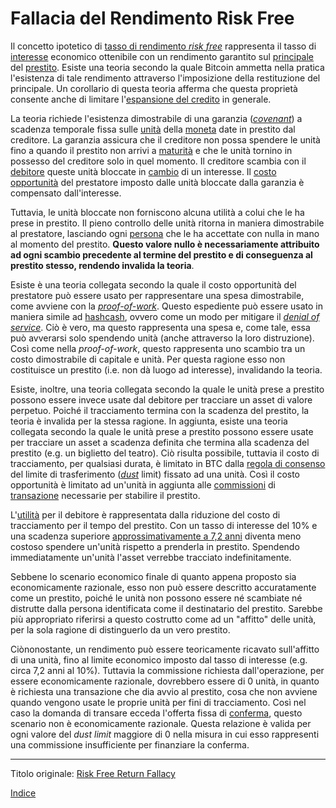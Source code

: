 # Fallacia del Rendimento Risk Free



Il concetto ipotetico di [tasso di rendimento _risk free_](https://en.wikipedia.org/wiki/Risk-free_interest_rate) rappresenta il tasso di [interesse](ch101-glossary.md#interesse) economico ottenibile con un rendimento garantito sul [principale](https://www.investopedia.com/terms/p/principal.asp) del [prestito](ch101-glossary.md#dare-in-prestito---investire). Esiste una teoria secondo la quale Bitcoin ammetta nella pratica l'esistenza di tale rendimento attraverso l'imposizione della restituzione del principale. Un corollario di questa teoria afferma che questa proprietà consente anche di limitare l'[espansione del credito](ch046-credit-expansion-fallacy.md) in generale.

La teoria richiede l'esistenza dimostrabile di una garanzia ([_covenant_](https://en.wikipedia.org/wiki/Covenant_(law))) a scadenza temporale fissa sulle [unità](ch101-glossary.md#unità) della [moneta](ch101-glossary.md#moneta) date in prestito dal creditore. La garanzia assicura che il creditore non possa spendere le unità fino a quando il prestito non arrivi a [maturità](https://en.wikipedia.org/wiki/Maturity_(finance)) e che le unità tornino in possesso del creditore solo in quel momento. Il creditore scambia con il [debitore](ch101-glossary.md#prendere-a-prestito) queste unità bloccate in [cambio](ch101-glossary.md#scambio-di-unità) di un interesse. Il [costo opportunità](https://it.wikipedia.org/wiki/Costo_opportunit%C3%A0) del prestatore imposto dalle unità bloccate dalla garanzia è compensato dall'interesse.

Tuttavia, le unità bloccate non forniscono alcuna utilità a colui che le ha prese in prestito. Il pieno controllo delle unità ritorna in maniera dimostrabile al prestatore, lasciando ogni [persona](ch101-glossary.md#persona) che le ha accettate con nulla in mano al momento del prestito. **Questo valore nullo è necessariamente attribuito ad ogni scambio precedente al termine del prestito e di conseguenza al prestito stesso, rendendo invalida la teoria**.


Esiste è una teoria collegata secondo la quale il costo opportunità del prestatore può essere usato per rappresentare una spesa dimostrabile, come avviene con la [_proof-of-work_](ch101-glossary.md#prova). Questo espediente può essere usato in maniera simile ad [hashcash](https://it.wikipedia.org/wiki/Hashcash), ovvero come un modo per mitigare il [_denial of service_](https://it.wikipedia.org/wiki/Denial_of_service). Ciò è vero, ma questo rappresenta una spesa e, come tale, essa può avverarsi solo spendendo unità (anche attraverso la loro distruzione). Così come nella *proof-of-work*, questo rappresenta uno scambio tra un costo dimostrabile di capitale e unità. Per questa ragione esso non costituisce un prestito (i.e. non dà luogo ad interesse), invalidando la teoria.

Esiste, inoltre, una teoria collegata secondo la quale le unità prese a prestito possono essere invece usate dal debitore per tracciare un asset di valore perpetuo. Poiché il tracciamento termina con la scadenza del prestito, la teoria è invalida per la stessa ragione.
In aggiunta, esiste una teoria collegata secondo la quale le unità prese a prestito possono essere usate per tracciare un asset a scadenza definita che termina alla scadenza del prestito (e.g. un biglietto del teatro). Ciò risulta possibile, tuttavia il costo di tracciamento, per qualsiasi durata, è limitato in BTC dalla [regola di consenso](ch101-glossary.md#regola) del limite di trasferimento ([_dust_](ch101-glossary.md#dust) limit) fissato ad una unità. Così il costo opportunità è limitato ad un'unità in aggiunta alle [commissioni](ch101-glossary.md#commissione-di-transazione-fee) di [transazione](ch101-glossary.md#transazione) necessarie per stabilire il prestito. 

L'[utilità](ch101-glossary.md#ch101-glossary.md#utilità) per il debitore è rappresentata dalla riduzione del costo di tracciamento per il tempo del prestito. Con un tasso di interesse del 10% e una scadenza superiore [approssimativamente a 7,2 anni](https://it.wikipedia.org/wiki/Regola_del_72s) diventa meno costoso spendere un'unità rispetto a prenderla in prestito. Spendendo immediatamente un'unità l'asset verrebbe tracciato indefinitamente.

Sebbene lo scenario economico finale di quanto appena proposto sia economicamente razionale, esso non può essere descritto accuratamente come un prestito, poiché le unità non possono essere né scambiate né distrutte dalla persona identificata come il destinatario del prestito. Sarebbe più appropriato riferirsi a questo costrutto come ad un "affitto" delle unità, per la sola ragione di distinguerlo da un vero prestito.

Ciònonostante, un rendimento può essere teoricamente ricavato sull'affitto di una unità, fino al limite economico imposto dal tasso di interesse (e.g. circa 7,2 anni al 10%). Tuttavia la commissione richiesta dall'operazione, per essere economicamente razionale, dovrebbero essere di 0 unità, in quanto è richiesta una transazione che dia avvio al prestito, cosa che non avviene quando vengono usate le proprie unità per fini di tracciamento. Così nel caso la domanda di transare ecceda l'offerta fissa di [conferma](ch101-glossary.md#conferma), questo scenario non è economicamente razionale. Questa relazione è valida per ogni valore del _dust limit_ maggiore di 0 nella misura in cui esso rappresenti una commissione insufficiente per finanziare la conferma.

---

Titolo originale: [Risk Free Return Fallacy](https://github.com/libbitcoin/libbitcoin-system/wiki/Risk-Free-Return-Fallacy)

[Indice](/README.md)

